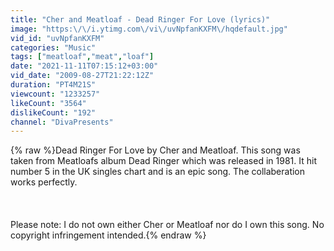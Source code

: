 ```yaml
---
title: "Cher and Meatloaf - Dead Ringer For Love (lyrics)"
image: "https:\/\/i.ytimg.com\/vi\/uvNpfanKXFM\/hqdefault.jpg"
vid_id: "uvNpfanKXFM"
categories: "Music"
tags: ["meatloaf","meat","loaf"]
date: "2021-11-11T07:15:12+03:00"
vid_date: "2009-08-27T21:22:12Z"
duration: "PT4M21S"
viewcount: "1233257"
likeCount: "3564"
dislikeCount: "192"
channel: "DivaPresents"
---
```

{% raw %}Dead Ringer For Love by Cher and Meatloaf. This song was taken from Meatloafs album Dead Ringer which was released in  1981. It hit number 5 in the UK singles chart and is an epic song. The collaberation works perfectly.<br /><br /><br /><br />Please note: I do not own either Cher or Meatloaf nor do I own this song. No copyright infringement intended.{% endraw %}
